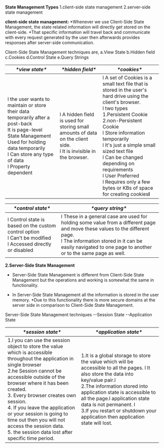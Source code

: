 **State Management Types**
1.client-side state management
2.server-side state management

**client-side state management:**
*Whenever we use Client-Side State Management, the state related information will directly get stored on the client-side. 
*That specific information will travel back and communicate with every request generated by the user 
    then afterwards provides responses after server-side communication.

Client-Side State Management techniques are,
a.View State
b.Hidden field
c.Cookies
d.Control State
e.Query Strings

| ***\*view state\****                                         | ***\*hidden field\****                                       | ***\*cookies\****                                            |
| ------------------------------------------------------------ | ------------------------------------------------------------ | ------------------------------------------------------------ |
| l the user wants to maintain or store their data temporarily after a post-back<br /> It is page-level State Management <br />Used for holding data temporarily<br />l Can store any type of data<br />l Property dependent | l A hidden field is used for storing small amounts of data on the client side.<br />l It is invisible in the browser. | l A set of Cookies is a small text file that is stored in the user's hard drive using the client's browser.<br />l two types 1.Persistent Cookie  2.non-Persistent Cookie <br />l Store information temporarily<br />l It's just a simple small sized text file<br />l Can be changed depending on requirements<br />l User Preferred<br />l Requires only a few bytes or KBs of space for creating cookies**l** |

 

| ***\*control state\****                                      | ***\*query string\****                                       |
| ------------------------------------------------------------ | ------------------------------------------------------------ |
| l Control state is based on the custom control option<br />l Can't be modified<br />l Accessed directly or disabled | l These in a general case are used for holding some value from a different page and move these values to the different page.<br />l The information stored in it can be easily navigated to one page to another or to the same page as well. |

**2.Server-Side State Management**

- Server-Side State Management is different from Client-Side State Management but the operations and working is somewhat the same in functionality.

* In Server-Side State Management all the information is stored in the user memory. 
*Due to this functionality there is more secure domains at the server side in comparison to Client-Side State Management.

Server-Side State Management techniques
--Session State
--Application State

| ***\*session state\****                                      | ***\*application state\****                                  |
| ------------------------------------------------------------ | ------------------------------------------------------------ |
| 1.l you can use the session object to store the value which is accessible throughout the application in single browser<br /> 2.he Session cannot be accessible outside of the browser where it has been created.<br /> 3. Every browser creates own session.<br />4. If you leave the application or your session is going to time out then you will not access the session data.<br />5. the session data lost after specific time period. | 1.It is a global storage to store the value which will be accessible to all the pages. l It also store the data into key/value pair.l<br /> 2.The information stored into application state is accessible to all the page.l application state data is not permanent. l <br />3.If you restart or shutdown your application then application state will lost. |